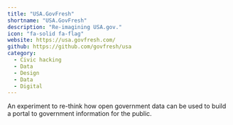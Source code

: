 ```yaml
---
title: "USA.GovFresh"
shortname: "USA.GovFresh"
description: "Re-imagining USA.gov."
icon: "fa-solid fa-flag"
website: https://usa.govfresh.com/
github: https://github.com/govfresh/usa
category:
  - Civic hacking
  - Data
  - Design
  - Data
  - Digital
---
```


An experiment to re-think how open government data can be used to build a portal to government information for the public.
